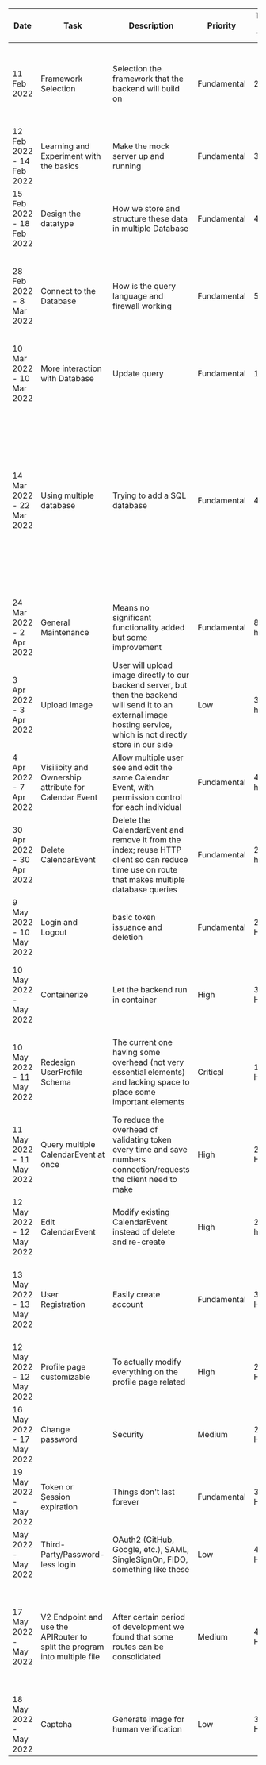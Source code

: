 | Date                      | Task                                                                      | Description                                                                                                                                                            | Priority    | Time per Task | Progress | Comment                                                                                                                                                                               |
|---------------------------|---------------------------------------------------------------------------|------------------------------------------------------------------------------------------------------------------------------------------------------------------------|-------------|---------------|----------|---------------------------------------------------------------------------------------------------------------------------------------------------------------------------------------|
| 11 Feb 2022               | Framework Selection                                                       | Selection the framework that the backend will build on                                                                                                                 | Fundamental | 2 day         | Finished | Initially chose Flask, but seems Fast API is more "modern" therefore better performance                                                                                               |
| 12 Feb 2022 - 14 Feb 2022 | Learning and Experiment with the basics                                   | Make the mock server up and running                                                                                                                                    | Fundamental | 3 day         | Finished | Acquired a domain and learned how to use Nginx to setup a firewall                                                                                                                    |
| 15 Feb 2022 - 18 Feb 2022 | Design the datatype                                                       | How we store and structure these data in multiple Database                                                                                                             | Fundamental | 4 day         | Finished | Also run a simple stress-test on e the server                                                                                                                                         |
| 28 Feb 2022 - 8 Mar 2022  | Connect to the Database                                                   | How is the query language and firewall working                                                                                                                         | Fundamental | 5 day         | Finished | The DB chosen also based on open-ended which prevent vendor lock-in to certain DB                                                                                                     |
| 10 Mar 2022 - 10 Mar 2022 | More interaction with Database                                            | Update query                                                                                                                                                           | Fundamental | 1 day         | Finished | Progress Report Day                                                                                                                                                                   |
| 14 Mar 2022 - 22 Mar 2022 | Using multiple database                                                   | Trying to add a SQL database                                                                                                                                           | Fundamental | 4 day         | Failed   | Somewhat complicated to make SQL query for the data-structure I already made but seamlessly works with Document-Base NotOnlySQL database, plus can immune common SQL-Injection attack |
| 24 Mar 2022 - 2 Apr 2022  | General Maintenance                                                       | Means no significant functionality added but some improvement                                                                                                          | Fundamental | 8 hours       | Finished | Modify existing data entry in Database is a pain                                                                                                                                      |
| 3 Apr 2022 - 3 Apr 2022   | Upload Image                                                              | User will upload image directly to our backend server, but then the backend will send it to an external image hosting service, which is not directly store in our side | Low         | 3 hours       | Finished | The free tier should be enough                                                                                                                                                        |
| 4 Apr 2022 - 7 Apr 2022   | Visilibity and Ownership attribute for Calendar Event                     | Allow multiple user see and edit the same Calendar Event, with permission control for each individual                                                                  | Fundamental | 4 hours       | Finished | Why I didn't thinking this at the beginning                                                                                                                                           |
| 30 Apr 2022 - 30 Apr 2022 | Delete CalendarEvent                                                      | Delete the CalendarEvent and remove it from the index; reuse HTTP client so can reduce time use on route that makes multiple database queries                          | Fundamental | 2 hours       | Finished | Time improvement vary, still largely depend on the service provide                                                                                                                    |
| 9 May 2022 - 10 May 2022  | Login and Logout                                                          | basic token issuance and deletion                                                                                                                                      | Fundamental | 2 Hours       | Finished | Using person_id as account name                                                                                                                                                       |
| 10 May 2022 -  May 2022   | Containerize                                                              | Let the backend run in container                                                                                                                                       | High        | 3 Hours       | Started  | Possible makes update easier, but require some learning and investigation                                                                                                             |                                                                                                                                                               |
| 10 May 2022 - 11 May 2022 | Redesign UserProfile Schema                                               | The current one having some overhead (not very essential elements) and lacking space to place some important elements                                                  | Critical    | 1.5 Hours     | Finished | Right now is not too late to do this because we will accept user registration soon                                                                                                    |
| 11 May 2022 - 11 May 2022 | Query multiple CalendarEvent at once                                      | To reduce the overhead of validating token every time and save numbers connection/requests the client need to make                                                     | High        | 2 Hours       | Finished | Would be nice to do some benchmarks before and after                                                                                                                                  |
| 12 May 2022 - 12 May 2022 | Edit CalendarEvent                                                        | Modify existing CalendarEvent instead of delete and re-create                                                                                                          | High        | 2 hours       | Finished | Another essential functionality                                                                                                                                                       |
| 13 May 2022 - 13 May 2022 | User Registration                                                         | Easily create account                                                                                                                                                  | Fundamental | 3 Hours       | Planned  | Didn't implemented in early stage to avoid massive amount of breaking changes                                                                                                         |
| 12 May 2022 - 12 May 2022 | Profile page customizable                                                 | To actually modify everything on the profile page related                                                                                                              | High        | 2 Hours       | Finished | Part of the registration process                                                                                                                                                      |
| 16 May 2022 - 17 May 2022 | Change password                                                           | Security                                                                                                                                                               | Medium      | 2 Hours       | Finished | Revoke all existing session/token when password changed?                                                                                                                              |
| 19 May 2022 -  May 2022   | Token or Session expiration                                               | Things don't last forever                                                                                                                                              | Fundamental | 3 Hours       | Planned  | Maybe along with functionality to manage all token under the account                                                                                                                  |
| May 2022 -  May 2022      | Third-Party/Password-less login                                           | OAuth2 (GitHub, Google, etc.), SAML, SingleSignOn, FIDO, something like these                                                                                          | Low         | 4 Hours       | Planned  | Much more cool and secure than using plain password                                                                                                                                   |
| 17 May 2022 -  May 2022   | V2 Endpoint and use the APIRouter to split the program into multiple file | After certain period of development we found that some routes can be consolidated                                                                                      | Medium      | 4 Hours       | Started  | Would be a major change that adds frustration to the frontend team, but its necessary to make these endpoint easy to understand                                                       |
| 18 May 2022 -  May 2022   | Captcha                                                                   | Generate image for human verification                                                                                                                                  | Low         | 3 Hours       | Started  |                                                                                                                                                                                       |
